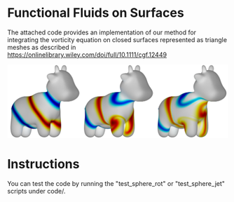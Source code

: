 # Functional Fluids on Surfaces

The attached code provides an implementation of our method for integrating the vorticity equation on closed surfaces represented as triangle meshes as described in
https://onlinelibrary.wiley.com/doi/full/10.1111/cgf.12449

![Alt text](images/func_fluids_code_img_hr.png?raw=true "Teaser")

# Instructions

You can test the code by running the "test_sphere_rot" or "test_sphere_jet" scripts under code/.
